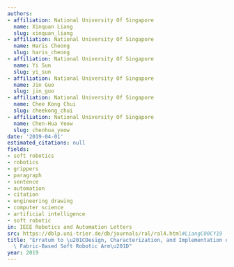 ```yaml
---
authors:
- affiliation: National University Of Singapore
  name: Xinquan Liang
  slug: xinquan_liang
- affiliation: National University Of Singapore
  name: Haris Cheong
  slug: haris_cheong
- affiliation: National University Of Singapore
  name: Yi Sun
  slug: yi_sun
- affiliation: National University Of Singapore
  name: Jin Guo
  slug: jin_guo
- affiliation: National University Of Singapore
  name: Chee Kong Chui
  slug: cheekong_chui
- affiliation: National University Of Singapore
  name: Chen-Hua Yeow
  slug: chenhua_yeow
date: '2019-04-01'
estimated_citations: null
fields:
- soft robotics
- robotics
- grippers
- paragraph
- sentence
- automation
- citation
- engineering drawing
- computer science
- artificial intelligence
- soft robotic
in: IEEE Robotics and Automation Letters
src: https://dblp.uni-trier.de/db/journals/ral/ral4.html#LiangC00CY19
title: "Erratum to \u201CDesign, Characterization, and Implementation of a Two-DOF\
  \ Fabric-Based Soft Robotic Arm\u201D"
year: 2019
---
```

